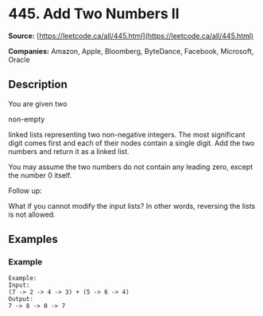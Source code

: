 # 445. Add Two Numbers II

**Source:** [https://leetcode.ca/all/445.html](https://leetcode.ca/all/445.html)

**Companies:** Amazon, Apple, Bloomberg, ByteDance, Facebook, Microsoft, Oracle

## Description

You are given two

non-empty

linked lists representing two non-negative integers. The
        most significant digit comes first and each of their nodes contain a single digit. Add the
        two numbers and return it as a linked list.

You may assume the two numbers do not contain any leading zero, except the number 0
        itself.

Follow up:

What if you cannot modify the input lists? In other words, reversing the lists is not
        allowed.

## Examples

### Example

```
Example:
Input:
(7 -> 2 -> 4 -> 3) + (5 -> 6 -> 4)
Output:
7 -> 8 -> 0 -> 7
```

